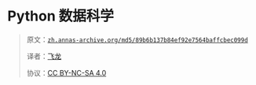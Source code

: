 # Python 数据科学

> 原文：[`zh.annas-archive.org/md5/89b6b137b84ef92e7564baffcbec099d`](https://zh.annas-archive.org/md5/89b6b137b84ef92e7564baffcbec099d)
>
> 译者：[飞龙](https://github.com/wizardforcel)
>
> 协议：[CC BY-NC-SA 4.0](http://creativecommons.org/licenses/by-nc-sa/4.0/)